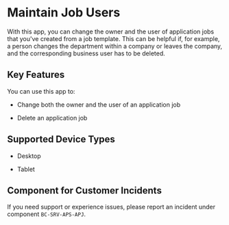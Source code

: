 <!-- loiobd739619d3a94e59bc3e1019229346e1 -->

# Maintain Job Users



With this app, you can change the owner and the user of application jobs that you've created from a job template. This can be helpful if, for example, a person changes the department within a company or leaves the company, and the corresponding business user has to be deleted.



## Key Features

You can use this app to:



-   Change both the owner and the user of an application job

-   Delete an application job




## Supported Device Types

-   Desktop

-   Tablet




<a name="loiobd739619d3a94e59bc3e1019229346e1__section_qrr_5gv_fsb"/>

## Component for Customer Incidents

If you need support or experience issues, please report an incident under component `BC-SRV-APS-APJ`.

